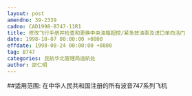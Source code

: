 ```yaml
---
layout: post
amendno: 39-2339
cadno: CAD1998-B747-11R1
title: 修改飞行手册并检查和更换中央油箱超控/紧急放油泵及进口单向活门
date: 1998-10-07 00:00:00 +0800
effdate: 1998-08-24 00:00:00 +0800
tag: B747
categories: 民航华北管理局适航处
author: 邵仁明
---
```


##适用范围:
在中华人民共和国注册的所有波音747系列飞机

